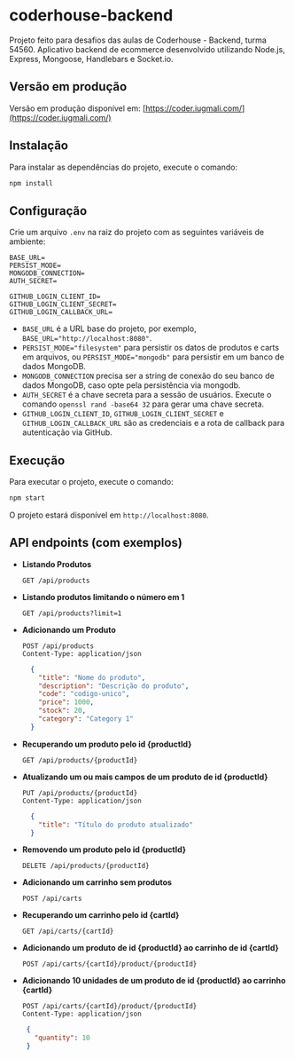# coderhouse-backend

Projeto feito para desafios das aulas de Coderhouse - Backend, turma 54560.
Aplicativo backend de ecommerce desenvolvido utilizando Node.js, Express, Mongoose, Handlebars e Socket.io.

## Versão em produção

Versão em produção disponível em: [https://coder.iugmali.com/](https://coder.iugmali.com/)

## Instalação

Para instalar as dependências do projeto, execute o comando:
```bash
npm install
```

## Configuração

Crie um arquivo `.env` na raiz do projeto com as seguintes variáveis de ambiente:
```
BASE_URL=
PERSIST_MODE=
MONGODB_CONNECTION=
AUTH_SECRET=

GITHUB_LOGIN_CLIENT_ID=
GITHUB_LOGIN_CLIENT_SECRET=
GITHUB_LOGIN_CALLBACK_URL=
```
- `BASE_URL` é a URL base do projeto, por exemplo, `BASE_URL="http://localhost:8080"`.
- `PERSIST_MODE="filesystem"` para persistir os datos de produtos e carts em arquivos, ou `PERSIST_MODE="mongodb"` para persistir em um banco de dados MongoDB.
- `MONGODB_CONNECTION` precisa ser a string de conexão do seu banco de dados MongoDB, caso opte pela persistência via mongodb.
- `AUTH_SECRET` é a chave secreta para a sessão de usuários. Execute o comando `openssl rand -base64 32` para gerar uma chave secreta.
- `GITHUB_LOGIN_CLIENT_ID`, `GITHUB_LOGIN_CLIENT_SECRET` e `GITHUB_LOGIN_CALLBACK_URL` são as credenciais e a rota de callback para autenticação via GitHub.

## Execução

Para executar o projeto, execute o comando:
```bash
npm start
```
O projeto estará disponível em `http://localhost:8080`.


## API endpoints (com exemplos)

- **Listando Produtos**
  ```
  GET /api/products
  ```

- **Listando produtos limitando o número em 1**
  ```
  GET /api/products?limit=1
  ```

- **Adicionando um Produto**
  ```
  POST /api/products
  Content-Type: application/json
  ```
  ```json
    {
      "title": "Nome do produto",
      "description": "Descrição do produto",
      "code": "codigo-unico",
      "price": 1000,
      "stock": 20,
      "category": "Category 1"
    }
  ```

- **Recuperando um produto pelo id {productId}**
  ```
  GET /api/products/{productId}
  ```

- **Atualizando um ou mais campos de um produto de id {productId}**
  ```
  PUT /api/products/{productId}
  Content-Type: application/json
  ```
  ```json
    {
      "title": "Título do produto atualizado"
    }
  ```

- **Removendo um produto pelo id {productId}**
  ```
  DELETE /api/products/{productId}
  ```

- **Adicionando um carrinho sem produtos**
  ```
  POST /api/carts
  ```

- **Recuperando um carrinho pelo id {cartId}**
  ```
  GET /api/carts/{cartId}
  ```

- **Adicionando um produto de id {productId} ao carrinho de id {cartId}**
  ```
  POST /api/carts/{cartId}/product/{productId}
  ```

- **Adicionando 10 unidades de um produto de id {productId} ao carrinho {cartId}**
  ```
  POST /api/carts/{cartId}/product/{productId}
  Content-Type: application/json
  ```
   ```json
    {
      "quantity": 10
    }
  ```
